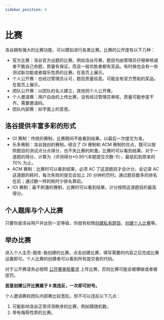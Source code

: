 ```yaml
---
sidebar_position: 6
---
```


# 比赛

洛谷拥有强大的比赛功能，可以模拟进行各类比赛。比赛的公开度有以下几种：

- 官方比赛：洛谷官方出题的比赛。例如洛谷月赛，题目均由管理员仔细审核或者干脆自己命题，质量有保证，而且一般优胜者都有奖品。有时候也会有一些测试新功能或者娱乐性质的比赛。在首页上展示。
- 个人公开赛：也经过管理员认可，题目质量较高，可能会有官方赞助的奖品。在首页上展示。
- 团队公开赛：以团队的名义建立，其他同个人公开赛。
- 个人邀请赛：用户自由的上传比赛，没有经过管理员审核，质量可能参差不齐。需要邀请码。
- 团队内部赛：如字面上的意思。

## 洛谷提供丰富多彩的形式

- OI 赛制：传统的赛制，比赛期间不能看到结果。以最后一次提交为准。
- 乐多赛制：洛谷独创的赛制。结合了 OI 赛制和 ACM 赛制的优点，既可以按照题目的测试点分点得分，也不失比赛的刺激。比赛时可以看到结果。对于一道题的得分，计算为（评测得分\*0.95^(本题提交次数-1)），最低扣到原来的 70% 为止。
- ACM 赛制：比赛时可以看到结果，必须 AC 了这道题目才会计分，会记录 AC 这道题的耗时，每次失败的提交会加上 20 分钟的罚时。通过题目数多的排名在前；通过数一样的耗时少排名靠前。
- IOI 赛制：最不刺激的赛制，比赛时可以看到结果，计分按照这道题目的最高得分。

## 个人题库与个人比赛

只要你是洛谷用户并达到一定等级，你就有权限[创建私有题目](https://www.luogu.com.cn/problem/new?type=U)、[创建个人比赛](https://www.luogu.com.cn/contest/new)等。

## 举办比赛

进入个人主页-题库-我创建的比赛，点击创建比赛，填写需要的内容之后完成比赛设置即可。个人比赛的创建者可以看到所有提交者的代码。

对于公开赛请务必按照 [公开赛审核要求](../../rules/academic/opencontest-standard.md) 上传比赛，否则比赛可能会被爆破或者被惩罚。

**恶意创建公开比赛属于 II 类违反，一次即可封号。**

个人邀请赛和团队内部赛比较宽松，但不可以违反以下几点：

1. 可能影响洛谷正常评测秩序的比赛，例如猜随机数。
2. 带有侮辱性质的比赛。
